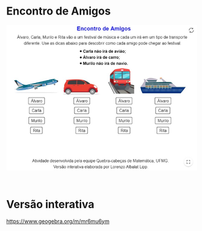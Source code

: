 # Encontro de Amigos

![](preview.jpg)

<br>

# Versão interativa

https://www.geogebra.org/m/mr6mu6ym